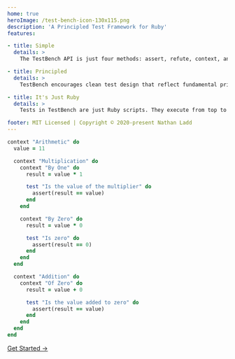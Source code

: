 ```yaml
---
home: true
heroImage: /test-bench-icon-130x115.png
description: 'A Principled Test Framework for Ruby'
features:

- title: Simple
  details: >
    The TestBench API is just four methods: assert, refute, context, and test. There's nothing hidden. There's no guessing, no monkey-patching, no configuration, and no complexity. It's just programming.

- title: Principled
  details: >
    TestBench encourages clean test design that reflect fundamental principles. It has no superfluous syntax leading to cumbersome tests. It has no opinions, but makes no apologies.

- title: It's Just Ruby
  details: >
    Tests in TestBench are just Ruby scripts. They execute from top to bottom with no special runner and no special way to declare variables. If you know Ruby, you know TestBench.

footer: MIT Licensed | Copyright © 2020-present Nathan Ladd
---
```


```ruby
context "Arithmetic" do
  value = 11

  context "Multiplication" do
    context "By One" do
      result = value * 1

      test "Is the value of the multiplier" do
        assert(result == value)
      end
    end

    context "By Zero" do
      result = value * 0

      test "Is zero" do
        assert(result == 0)
      end
    end
  end

  context "Addition" do
    context "Of Zero" do
      result = value + 0

      test "Is the value added to zero" do
        assert(result == value)
      end
    end
  end
end
```
<div class="hero">
  <p class="action">
    <a href="/user-guide/getting-started.html" class="nav-link action-button">Get Started →</a>
  </p>
</div>

